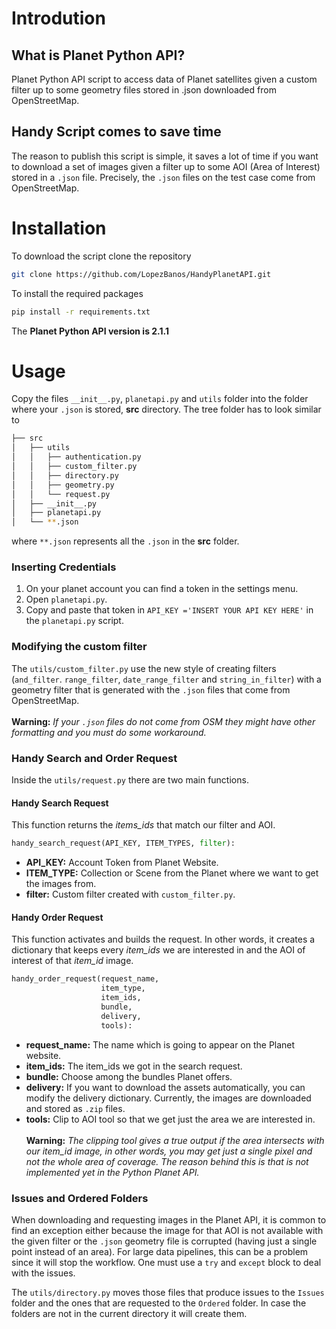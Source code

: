 # Introdution
## What is Planet Python API?
Planet Python API script to access data of Planet satellites given a custom filter up to some geometry files stored in .json downloaded from OpenStreetMap.

## Handy Script comes to save time
The reason to publish this script is simple, it saves a lot of time if you want to download a set of images given a filter up to some AOI (Area of Interest) stored in a `.json` file. Precisely, the `.json` files on the test case come from OpenStreetMap.

# Installation
To download the script clone the repository 
```bash
git clone https://github.com/LopezBanos/HandyPlanetAPI.git
```
To install the required packages 
```bash
pip install -r requirements.txt
```
The **Planet Python API version is 2.1.1**
# Usage
Copy the files `__init__.py`, `planetapi.py` and `utils` folder into the folder where your `.json` is stored, **src** directory. The tree folder has to look similar to
```bash
├── src
│   ├── utils
│   │   ├── authentication.py
│   │   ├── custom_filter.py
│   │   ├── directory.py
│   │   ├── geometry.py
│   │   └── request.py
│   ├── __init__.py
│   ├── planetapi.py
│   └── **.json
```
where `**.json` represents all the `.json` in the **src** folder. 
### Inserting Credentials
1. On your planet account you can find a token in the settings menu. <br> 
2. Open `planetapi.py`.
3. Copy and paste that token in `API_KEY ='INSERT YOUR API KEY HERE'` in the `planetapi.py` script.

### Modifying the custom filter
The `utils/custom_filter.py` use the new style of creating filters (`and_filter`. `range_filter`, `date_range_filter` and `string_in_filter`) with a geometry filter that is generated with the `.json` files that come from OpenStreetMap. <br><br>
**Warning:** *If your `.json` files do not come from OSM they might have other formatting and you must do some workaround.*
### Handy Search and Order Request
Inside the `utils/request.py` there are two main functions. 
#### Handy Search Request
This function returns the *items_ids* that match our filter and AOI.
```python
handy_search_request(API_KEY, ITEM_TYPES, filter):
```
- **API_KEY:** Account Token from Planet Website.
- **ITEM_TYPE:** Collection or Scene from the Planet where we want to get the images from. 
- **filter:** Custom filter created with `custom_filter.py`. <br>


#### Handy Order Request
This function activates and builds the request. In other words, it creates a dictionary that keeps every *item_ids* we are interested in and the AOI of interest of that *item_id* image. 
```python
handy_order_request(request_name, 
                    item_type, 
                    item_ids, 
                    bundle, 
                    delivery, 
                    tools):
```

- **request_name:** The name which is going to appear on the Planet website.
- **item_ids:** The item_ids we got in the search request. 
- **bundle:** Choose among the bundles Planet offers.
- **delivery:** If you want to download the assets automatically, you can modify the delivery dictionary. Currently, the images are downloaded and stored as `.zip` files.
- **tools:** Clip to AOI tool so that we get just the area we are interested in. <br><br>
**Warning:** *The clipping tool gives a true output if the area intersects with our item_id image, in other words, you may get just a single pixel and not the whole area of coverage. The reason behind this is that is not implemented yet in the Python Planet API.*
### Issues and Ordered Folders
When downloading and requesting images in the Planet API, it is common to find an exception either because the image for that AOI is not available with the given filter or the `.json` geometry file is corrupted (having just a single point instead of an area). For large data pipelines, this can be a problem since it will stop the workflow. One must use a `try` and `except` block to deal with the issues.  

The `utils/directory.py` moves those files that produce issues to the `Issues` folder and the ones that are requested to the `Ordered` folder. In case the folders are not in the current directory it will create them. 

